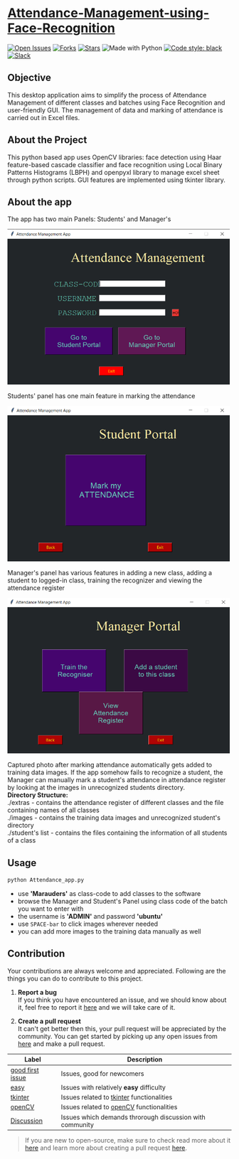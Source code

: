 # [Attendance-Management-using-Face-Recognition](https://github.com/Marauders-9998/Attendance-Management-using-Face-Recognition)


[![Open Issues](https://img.shields.io/github/issues/Marauders-9998/Attendance-Management-using-Face-Recognition?style=for-the-badge&logo=github)](https://github.com/Marauders-9998/Attendance-Management-using-Face-Recognition/issues)  [![Forks](https://img.shields.io/github/forks/Marauders-9998/Attendance-Management-using-Face-Recognition?style=for-the-badge&logo=github)](https://github.com/Marauders-9998/Attendance-Management-using-Face-Recognition/network/members)  [![Stars](https://img.shields.io/github/stars/Marauders-9998/Attendance-Management-using-Face-Recognition?style=for-the-badge&logo=reverbnation)](https://github.com/Marauders-9998/Attendance-Management-using-Face-Recognition/stargazers)   ![Made with Python](https://img.shields.io/badge/Made%20with-Python-blueviolet?style=for-the-badge&logo=python)   [![Code style: black](https://img.shields.io/badge/code%20style-black-000000.svg?style=for-the-badge)](https://github.com/psf/black)   [![Slack](https://img.shields.io/badge/Slack-Chat-informational?style=for-the-badge&logo=slack)](https://join.slack.com/t/marauders9998/shared_invite/zt-jwafycfo-2yu9tnWlkHcwRX0fdIclpQ)

## Objective
This desktop application aims to simplify the process of Attendance Management of different classes and batches using Face Recognition and user-friendly GUI. The management of data and marking of attendance is carried out in Excel files.

## About the Project
This python based app uses OpenCV libraries: face detection using Haar feature-based cascade classifier and face recognition using Local Binary Patterns Histograms (LBPH) and openpyxl library to manage excel sheet through python scripts. GUI features are implemented using tkinter library.

## About the app
The app has two main Panels: Students' and Manager's

<img src="app_images/HomePage.png" width="500" height="350">

Students' panel has one main feature in marking the attendance

<img src="app_images/StudentPortal.png" width="500" height="350">

Manager's panel has various features in adding a new class, adding a student to logged-in class, training the recognizer and viewing the attendance register

<img src="app_images/ManagerPortal.png" width="500" height="350">

Captured photo after marking attendance automatically gets added to training data images. If the app somehow fails to recognize a student, the Manager can manually mark a student's attendance in attendance register by looking at the images in unrecognized students directory.
<br/>
**Directory Structure:**
<br/>
./extras - contains the attendance register of different classes and the file containing names of all classes
<br/>
./images - contains the training data images and unrecognized student's directory
<br/>
./student's list - contains the files containing the information of all students of a class

## Usage
```bash
python Attendance_app.py
```
 - use **'Marauders'** as class-code to add classes to the software
 - browse the Manager and Student's Panel using class code of the batch you want to enter with
 - the username is **'ADMIN'** and password **'ubuntu'**
 - use `SPACE-bar` to click images wherever needed
 - you can add more images to the training data manually as well

## Contribution

 Your contributions are always welcome and appreciated. Following are the things you can do to contribute to this project.

 1. **Report a bug** <br>
 If you think you have encountered an issue, and we should know about it, feel free to report it [here](https://github.com/Marauders-9998/Attendance-Management-using-Face-Recognition/issues/new) and we will take care of it.

 2. **Create a pull request** <br>
It can't get better then this, your pull request will be appreciated by the community. You can get started by picking up any open issues from [here](https://github.com/Marauders-9998/Attendance-Management-using-Face-Recognition/issues) and make a pull request.
 
|Label| Description |
|--|--|
| [good first issue](https://github.com/Marauders-9998/Attendance-Management-using-Face-Recognition/labels/good%20first%20issue) | Issues, good for newcomers |
|[easy](https://github.com/Marauders-9998/Attendance-Management-using-Face-Recognition/labels/easy)|Issues with relatively **easy** difficulty|
|[tkinter](https://github.com/Marauders-9998/Attendance-Management-using-Face-Recognition/labels/tkinter)|Issues related to [tkinter](https://docs.python.org/3/library/tk.html) functionalities|
|[openCV](https://github.com/Marauders-9998/Attendance-Management-using-Face-Recognition/labels/openCV)|Issues related to [openCV](https://docs.opencv.org/master/) functionalities|
|[Discussion](https://github.com/Marauders-9998/Attendance-Management-using-Face-Recognition/labels/Discussion)|Issues which demands throrough discussion with community|


 > If you are new to open-source, make sure to check read more about it [here](https://www.digitalocean.com/community/tutorial_series/an-introduction-to-open-source) and learn more about creating a pull request [here](https://www.digitalocean.com/community/tutorials/how-to-create-a-pull-request-on-github).
